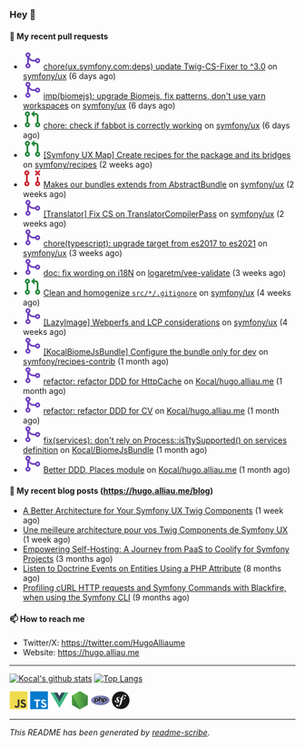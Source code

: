 ### Hey 👋

#### 👷 My recent pull requests

- ![](./assets/pr-merged.svg) [chore(ux.symfony.com:deps) update Twig-CS-Fixer to ^3.0](https://github.com/symfony/ux/pull/2016) on [symfony/ux](https://github.com/symfony/ux) (6 days ago)
- ![](./assets/pr-merged.svg) [imp(biomejs): upgrade Biomejs, fix patterns, don&#39;t use yarn workspaces](https://github.com/symfony/ux/pull/2015) on [symfony/ux](https://github.com/symfony/ux) (6 days ago)
- ![](./assets/pr-open.svg) [chore: check if fabbot is correctly working](https://github.com/symfony/ux/pull/2014) on [symfony/ux](https://github.com/symfony/ux) (6 days ago)
- ![](./assets/pr-open.svg) [[Symfony UX Map] Create recipes for the package and its bridges](https://github.com/symfony/recipes/pull/1329) on [symfony/recipes](https://github.com/symfony/recipes) (2 weeks ago)
- ![](./assets/pr-closed.svg) [Makes our bundles extends from AbstractBundle](https://github.com/symfony/ux/pull/1997) on [symfony/ux](https://github.com/symfony/ux) (2 weeks ago)
- ![](./assets/pr-merged.svg) [[Translator] Fix CS on TranslatorCompilerPass](https://github.com/symfony/ux/pull/1996) on [symfony/ux](https://github.com/symfony/ux) (2 weeks ago)
- ![](./assets/pr-merged.svg) [chore(typescript): upgrade target from es2017 to es2021](https://github.com/symfony/ux/pull/1987) on [symfony/ux](https://github.com/symfony/ux) (3 weeks ago)
- ![](./assets/pr-merged.svg) [doc: fix wording on i18N](https://github.com/logaretm/vee-validate/pull/4812) on [logaretm/vee-validate](https://github.com/logaretm/vee-validate) (3 weeks ago)
- ![](./assets/pr-open.svg) [Clean and homogenize `src/*/.gitignore`](https://github.com/symfony/ux/pull/1969) on [symfony/ux](https://github.com/symfony/ux) (4 weeks ago)
- ![](./assets/pr-merged.svg) [[LazyImage] Webperfs and LCP considerations](https://github.com/symfony/ux/pull/1967) on [symfony/ux](https://github.com/symfony/ux) (4 weeks ago)
- ![](./assets/pr-merged.svg) [[KocalBiomeJsBundle] Configure the bundle only for dev](https://github.com/symfony/recipes-contrib/pull/1630) on [symfony/recipes-contrib](https://github.com/symfony/recipes-contrib) (1 month ago)
- ![](./assets/pr-merged.svg) [refactor: refactor DDD for HttpCache](https://github.com/Kocal/hugo.alliau.me/pull/38) on [Kocal/hugo.alliau.me](https://github.com/Kocal/hugo.alliau.me) (1 month ago)
- ![](./assets/pr-merged.svg) [refactor: refactor DDD for CV](https://github.com/Kocal/hugo.alliau.me/pull/37) on [Kocal/hugo.alliau.me](https://github.com/Kocal/hugo.alliau.me) (1 month ago)
- ![](./assets/pr-merged.svg) [fix(services): don&#39;t rely on Process::isTtySupported() on services definition](https://github.com/Kocal/BiomeJsBundle/pull/8) on [Kocal/BiomeJsBundle](https://github.com/Kocal/BiomeJsBundle) (1 month ago)
- ![](./assets/pr-merged.svg) [Better DDD, Places module](https://github.com/Kocal/hugo.alliau.me/pull/36) on [Kocal/hugo.alliau.me](https://github.com/Kocal/hugo.alliau.me) (1 month ago)

#### 📜 My recent blog posts (https://hugo.alliau.me/blog)

- [A Better Architecture for Your Symfony UX Twig Components](https://hugo.alliau.me/blog/posts/a-better-architecture-for-your-symfony-ux-twig-components) (1 week ago)
- [Une meilleure architecture pour vos Twig Components de Symfony UX](https://hugo.alliau.me/blog/posts/une-meilleure-architecture-pour-vous-twig-components-de-symfony-ux) (1 week ago)
- [Empowering Self-Hosting: A Journey from PaaS to Coolify for Symfony Projects](https://hugo.alliau.me/blog/posts/empowering-self-hosting-a-journey-from-paas-to-coolify-for-symfony-projects) (3 months ago)
- [Listen to Doctrine Events on Entities Using a PHP Attribute](https://hugo.alliau.me/blog/posts/2023-11-12-listen-to-doctrine-events-on-entities-using-a-php-attribute) (8 months ago)
- [Profiling cURL HTTP requests and Symfony Commands with Blackfire, when using the Symfony CLI](https://hugo.alliau.me/blog/posts/2023-10-21-profiling-curl-http-requests-and-symfony-commands-with-blackfire-when-using-the-symfony-cli) (9 months ago)

#### 📫 How to reach me

- Twitter/X: https://twitter.com/HugoAlliaume
- Website: https://hugo.alliau.me

---

[![Kocal's github stats](https://github-readme-stats.vercel.app/api?username=Kocal&count_private=true&hide=stars)](https://github.com/anuraghazra/github-readme-stats)
[![Top Langs](https://github-readme-stats.vercel.app/api/top-langs/?username=Kocal&layout=compact)](https://github.com/anuraghazra/github-readme-stats)

<img src="https://raw.githubusercontent.com/devicons/devicon/master/icons/javascript/javascript-original.svg" alt="javascript" title="javascript" width="32" height="32"/> <img src="https://raw.githubusercontent.com/devicons/devicon/master/icons/typescript/typescript-original.svg" alt="typescript" title="typescript" width="32" height="32"/> <img src="https://raw.githubusercontent.com/devicons/devicon/master/icons/vuejs/vuejs-original.svg" alt="vuejs" title="vuejs" width="32" height="32"/> <img src="https://raw.githubusercontent.com/devicons/devicon/master/icons/nodejs/nodejs-original.svg" alt="nodejs" title="nodejs" width="32" height="32"/> <img src="https://raw.githubusercontent.com/devicons/devicon/master/icons/php/php-original.svg" alt="php" title="php" width="32" height="32"/> <img src="https://raw.githubusercontent.com/devicons/devicon/master/icons/symfony/symfony-original.svg" alt="symfony" title="symfony" width="32" height="32"/> 

---

_This README has been generated by [readme-scribe](https://github.com/muesli/readme-scribe/)_.

